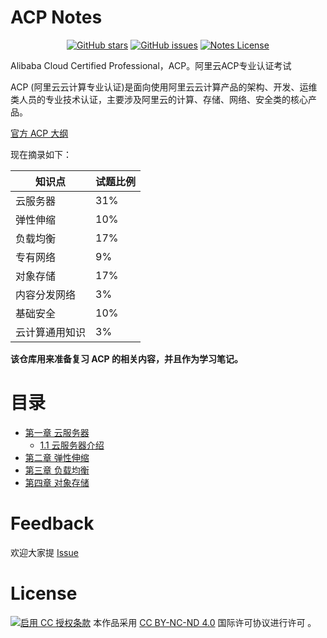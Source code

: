 # ACP Notes

<p align="center">
  <a href="https://github.com/erdong/acp-notes/stargazers"><img alt="GitHub stars" src="https://img.shields.io/github/stars/erdong/acp-notes.svg?style=popout"></a>
  <a href="https://github.com/erdong/acp-notes/issues"><img alt="GitHub issues" src="https://img.shields.io/github/issues/erdong/acp-notes.svg?style=popout"></a>
  <a href="https://creativecommons.org/licenses/by-nc-nd/4.0/deed.en"><img alt="Notes License" src="https://img.shields.io/badge/License-CC%20BY--NC--ND%204.0-lightgrey.svg?style=popout"></a>
</p>

Alibaba Cloud Certified Professional，ACP。阿里云ACP专业认证考试

ACP (阿里云云计算专业认证)是面向使用阿里云云计算产品的架构、开发、运维类人员的专业技术认证，主要涉及阿里云的计算、存储、网络、安全类的核心产品。

[官方 ACP 大纲](https://aliyun-edu-cloud-public.oss-cn-hangzhou.aliyuncs.com/business/阿里云云计算专业认证（ACP级）考试大纲201807.pdf?spm=5176.11489040.1076741.5.463562f7J8qAaO&file=阿里云云计算专业认证（ACP级）考试大纲201807.pdf)

现在摘录如下：

| 知识点 | 试题比例 |
| --- | --- |
| 云服务器 | 31% |
| 弹性伸缩 | 10% |
| 负载均衡 | 17% |
| 专有网络 | 9% |
| 对象存储 | 17% |
| 内容分发网络 | 3% |
| 基础安全 | 10% |
| 云计算通用知识 | 3% |


**该仓库用来准备复习 ACP 的相关内容，并且作为学习笔记。**



# 目录


* [第一章  云服务器](ch01-ecs/README.md)
    * [1.1 云服务器介绍](ch01-ecs/1.1-ecs-introduction.md)
* [第二章 弹性伸缩](ch02/README.md)
* [第三章 负载均衡]()
* [第四章 对象存储]()



# Feedback

欢迎大家提 [Issue](https://github.com/erdong/acp-notes/issues)


# License



<a rel="license" href="https://creativecommons.org/licenses/by-nc-nd/4.0/deed.zh"><img alt="启用 CC 授权条款" style="border-width:0" src="https://i.creativecommons.org/l/by-nc-nd/4.0/88x31.png" /></a>
本作品采用 [CC BY-NC-ND 4.0](https://creativecommons.org/licenses/by-nc-nd/4.0/deed.en) 国际许可协议进行许可 。
